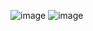 ![image](https://github.com/user-attachments/assets/883eb8be-8cfa-4a77-bcc5-10366769c7a9)
![image](https://github.com/user-attachments/assets/0b75ee2c-daf7-48fa-ae9c-4b0b7739f79b)
